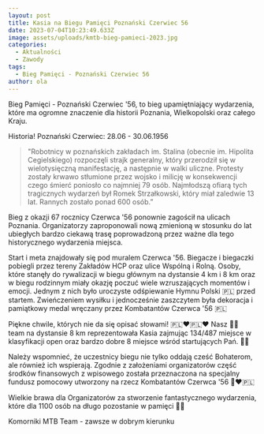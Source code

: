 ```yaml
---
layout: post
title: Kasia na Biegu Pamięci Poznański Czerwiec 56
date: 2023-07-04T10:23:49.633Z
image: assets/uploads/kmtb-bieg-pamieci-2023.jpg
categories:
  - Aktualności
  - Zawody
tags:
  - Bieg Pamięci - Poznański Czerwiec 56
author: ola
---
```

Bieg Pamięci - Poznański Czerwiec '56, to bieg upamiętniający wydarzenia, które ma ogromne znaczenie dla historii Poznania, Wielkopolski oraz całego Kraju.
<!--more-->

Historia! Poznański Czerwiec: 28.06 - 30.06.1956

> "Robotnicy w poznańskich zakładach im. Stalina (obecnie im. Hipolita Cegielskiego) rozpoczęli strajk generalny, który przerodził się w wielotysięczną  manifestację, a następnie w walki uliczne. Protesty zostały krwawo stłumione przez wojsko i milicję w konsekwencji czego śmierć poniosło co najmniej 79 osób. Najmłodszą ofiarą tych tragicznych wydarzeń był Romek Strzałkowski, który miał zaledwie 13 lat. Rannych zostało ponad 600 osób.”

Bieg z okazji 67 rocznicy Czerwca '56 ponownie zagościł na ulicach Poznania. Organizatorzy zaproponowali nową zmienioną w stosunku do lat ubiegłych bardzo ciekawą trasę poprowadzoną przez ważne dla tego historycznego wydarzenia miejsca.

Start i meta znajdowały się pod muralem Czerwca '56. Biegacze i biegaczki pobiegli przez tereny Zakładów HCP oraz ulice Wspólną i Rolną. Osoby, które stanęły do rywalizacji w biegu głównym na dystansie 4 km i 8 km oraz w biegu rodzinnym miały okazję poczuć wiele wzruszających momentów i emocji. Jednym z nich było uroczyste odśpiewanie Hymnu Polski 🇵🇱 przed startem. Zwieńczeniem wysiłku i jednocześnie zaszczytem była dekoracja i pamiątkowy medal wręczany przez Kombatantów Czerwca '56 🇵🇱

Piękne chwile, których nie da się opisać słowami! 🇵🇱❤️🇵🇱❤️ Nasz 💚🖤 team na dystansie 8 km reprezentowała Kasia zajmując 134/487 miejsce w klasyfikacji open oraz bardzo dobre 8 miejsce wśród startujących Pań. 💪😀

Należy wspomnieć, że uczestnicy biegu nie tylko oddają cześć Bohaterom, ale również ich wspierają. Zgodnie z założeniami organizatorów część środków finansowych z wpisowego została przeznaczona na specjalny fundusz pomocowy utworzony na rzecz Kombatantów Czerwca '56 💪❤️🇵🇱

Wielkie brawa dla Organizatorów za stworzenie fantastycznego wydarzenia, które dla 1100 osób na długo pozostanie w pamięci 👏😀

Komorniki MTB Team - zawsze w dobrym kierunku